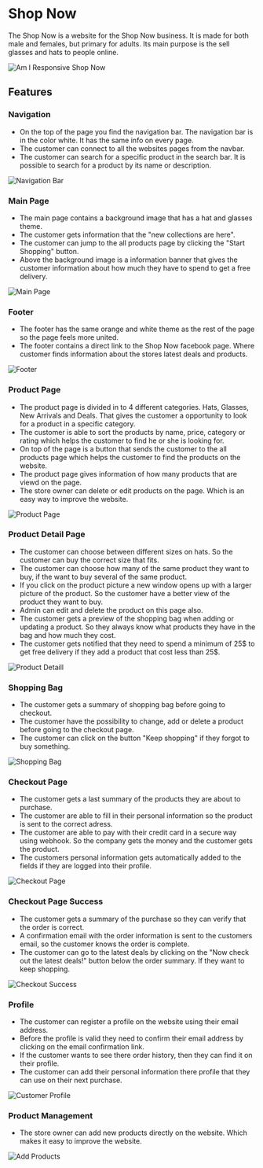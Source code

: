 # **Shop Now**
The Shop Now is a website for the Shop Now business. It is made for both male and females, but primary for adults. Its main purpose is the sell glasses and hats to people online. 

![Am I Responsive Shop Now](https://user-images.githubusercontent.com/87748379/159572629-f7df466b-0bd2-4b67-ad7d-8b8b6a32ad7f.png)

## **Features**

### **Navigation**
 
  - On the top of the page you find the navigation bar. The navigation bar is in the color white. It has the same info on every page.
  - The customer can connect to all the websites pages from the navbar. 
  - The customer can search for a specific product in the search bar. It is possible to search for a product by its name or description.
  
  ![Navigation Bar](https://user-images.githubusercontent.com/87748379/159573985-1f82a7c9-84a6-4e9a-8883-ca601fe56d5b.png)

### **Main Page**
  - The main page contains a background image that has a hat and glasses theme.
  - The customer gets information that the "new collections are here".
  - The customer can jump to the all products page by clicking the "Start Shopping" button.
  - Above the background image is a information banner that gives the customer information about how much they have to spend to get a free delivery.

  ![Main Page](https://user-images.githubusercontent.com/87748379/159575055-b44d9bb8-5ee6-471e-b1a4-c302307274b3.png)


### **Footer**
  - The footer has the same orange and white theme as the rest of the page so the page feels more united.
  - The footer contains a direct link to the Shop Now facebook page. Where customer finds information about the stores latest deals and products.

  ![Footer](https://user-images.githubusercontent.com/87748379/159577779-6ba5c854-cfdf-4f47-adaf-1582b8def1eb.png)

### **Product Page**
  - The product page is divided in to 4 different categories. Hats, Glasses, New Arrivals and Deals. That gives the customer a opportunity to look for a product in a specific category.
  - The customer is able to sort the products by name, price, category or rating which helps the customer to find he or she is looking for.
  - On top of the page is a button that sends the customer to the all products page which helps the customer to find the products on the website.
  - The product page gives information of how many products that are viewd on the page.
  - The store owner can delete or edit products on the page. Which is an easy way to improve the website.

  ![Product Page](https://user-images.githubusercontent.com/87748379/159577228-7d12b2ff-58b0-49ad-ad62-9fe861fba980.png)

### **Product Detail Page**
  - The customer can choose between different sizes on hats. So the customer can buy the correct size that fits.
  - The customer can choose how many of the same product they want to buy, if the want to buy several of the same product.
  - If you click on the product picture a new window opens up with a larger picture of the product. So the customer have a better view of the product they want to buy.
  - Admin can edit and delete the product on this page also.
  - The customer gets a preview of the shopping bag when adding or updating a product. So they always know what products they have in the bag and how much they cost.
  - The customer gets notified that they need to spend a minimum of 25$ to get free delivery if they add a product that cost less than 25$. 

  ![Product Detaill](https://user-images.githubusercontent.com/87748379/159580989-dd179797-d065-4085-92f6-2ebb29a325d1.png)

  ### **Shopping Bag**
  - The customer gets a summary of shopping bag before going to checkout.
  - The customer have the possibility to change, add or delete a product before going to the checkout page.
  - The customer can click on the button "Keep shopping" if they forgot to buy something.

 ![Shopping Bag](https://user-images.githubusercontent.com/87748379/159582305-375dfaa0-6256-4795-bd06-33957bb5ba85.png)


 ### **Checkout Page**
  - The customer gets a last summary of the products they are about to purchase.
  - The customer are able to fill in their personal information so the product is sent to the correct adress.
  - The customer are able to pay with their credit card in a secure way using webhook. So the company gets the money and the customer gets the product.
  - The customers personal information gets automatically added to the fields if they are logged into their profile.

 ![Checkout Page](https://user-images.githubusercontent.com/87748379/159584437-940fc36b-1c24-4812-a13c-c7a72445e4d5.png)

 ### **Checkout Page Success**
  - The customer gets a summary of the purchase so they can verify that the order is correct.
  - A confirmation email with the order information is sent to the customers email, so the customer knows the order is complete.
  - The customer can go to the latest deals by clicking on the "Now check out the latest deals!" button below the order summary. If they want to keep shopping. 

 ![Checkout Success](https://user-images.githubusercontent.com/87748379/159585766-276fd602-2d8d-45d5-abba-cd59ad3f2a7e.png)

 ### **Profile**
  - The customer can register a profile on the website using their email address. 
  - Before the profile is valid they need to confirm their email address by clicking on the email confirmation link. 
  - If the customer wants to see there order history, then they can find it on their profile. 
  - The customer can add their personal information there profile that they can use on their next purchase.

 ![Customer Profile](https://user-images.githubusercontent.com/87748379/159586369-89f49406-91e4-4ed5-a2ff-dac0f5373049.png)

 ### **Product Management**
  - The store owner can add new products directly on the website. Which makes it easy to improve the website.

 ![Add Products](https://user-images.githubusercontent.com/87748379/159586990-c1f17048-5ef6-4f7b-badb-7b367cd6b8c9.png)